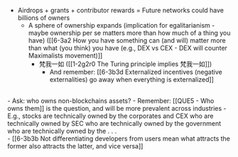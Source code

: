 
- Airdrops + grants + contributor rewards = Future networks could have billions of owners
  - A sphere of ownership expands (implication for egalitarianism - maybe ownership per se matters more than how much of a thing you have) ([[6-3a2 How you have something can (and will) matter more than what (you think) you have (e.g., DEX vs CEX - DEX will counter Maximalists movement)]]
    - 梵我一如 ([[1-2g2r0 The Turing principle implies 梵我一如]])
      - And remember: [[6-3b3d Externalized incentives (negative externalities) go away when everything is externalized]]
<br>
- Ask: who owns non-blockchains assets?
  - Remember: [[QUE5 - Who owns them]] is the question, and will be more prevalent across industries
    - E.g., stocks are technically owned by the corporates and CEX who are technically owned by SEC who are technically owned by the government who are technically owned by the . . .
<br>
- [[6-3b3b Not differentiating developers from users mean what attracts the former also attracts the latter, and vice versa]]
